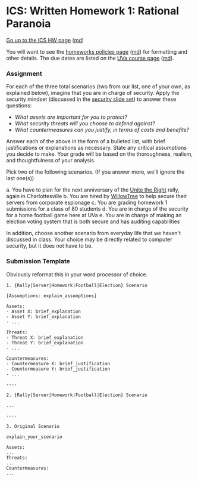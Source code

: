 ICS: Written Homework 1: Rational Paranoia
==========================================

[Go up to the ICS HW page](index.html) ([md](index.md))

You will want to see the [homeworks policies page](../uva/hw-policies.html)
([md](../uva/hw-policies.md)) for formatting and other details.  The due
dates are listed on the [UVa course page](../uva/index.html)
([md](../uva/index.md)).

### Assignment

For each of the three total scenarios (two from our list, one of your
own, as explained below), imagine that you are in charge of
security. Apply the security mindset (discussed in the
[security slide set](../slides/security.html#/)) to answer these
questions:

- *What assets are important for you to protect?*
- *What security threats will you choose to defend against?*
- *What countermeasures can you justify, in terms of costs and benefits?*
	
Answer each of the above in the form of a bulleted list, with brief
justifications or explanations as necessary. State any critical
assumptions you decide to make. Your grade will be based on the
thoroughness, realism, and thoughtfulness of your analysis.

Pick two of the following scenarios. (If you answer more, we'll
ignore the last one(s))

a. You have to plan for the next anniversary of the [Unite the Right](https://en.wikipedia.org/wiki/Unite_the_Right_rally) rally, again in Charlottesville
b. You are hired by [WillowTree](https://willowtreeapps.com/) to help secure their servers from corporate espionage
c. You are grading homework 1 submissions for a class of 80 students
d. You are in charge of the security for a home football game here at UVa
e. You are in charge of making an election voting system that is both secure and has auditing capabilities

In addition, choose another scenario from everyday life that we
haven't discussed in class.  Your choice may be directly related to
computer security, but it does not have to be.

### Submission Template

Obviously reformat this in your word processor of choice.

```
1. {Rally|Server|Homework|Football|Election} Scenario

[Assumptions: explain_assumptions]

Assets:
- Asset X: brief_explanation
- Asset Y: brief_explanation
- ...

Threats:
- Threat X: brief_explanation
- Threat Y: brief_explanation
- ...

Countermeasures:
- Countermeasure X: brief_justification
- Countermeasure Y: brief_justification
- ...

----

2. {Rally|Server|Homework|Football|Election} Scenario

...

----

3. Original Scenario

explain_your_scenario

Assets:
...
Threats:
...
Countermeasures:
...
```
